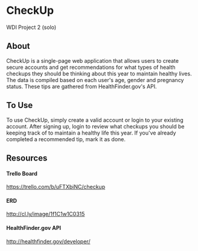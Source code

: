 # CheckUp
WDI Project 2 (solo)

## About
CheckUp is a single-page web application that allows users to create secure accounts and get recommendations for what types of health checkups they should be thinking about this year to maintain healthy lives. The data is compiled based on each user's age, gender and pregnancy status. These tips are gathered from HealthFinder.gov's API.

## To Use
To use CheckUp, simply create a valid account or login to your existing account. After signing up, login to review what checkups you should be keeping track of to maintain a healthy life this year. If you've already completed a recommended tip, mark it as done.

## Resources
#### Trello Board
https://trello.com/b/uFTXbiNC/checkup

#### ERD
http://cl.ly/image/1f1C1w1C0315

#### HealthFinder.gov API
http://healthfinder.gov/developer/
